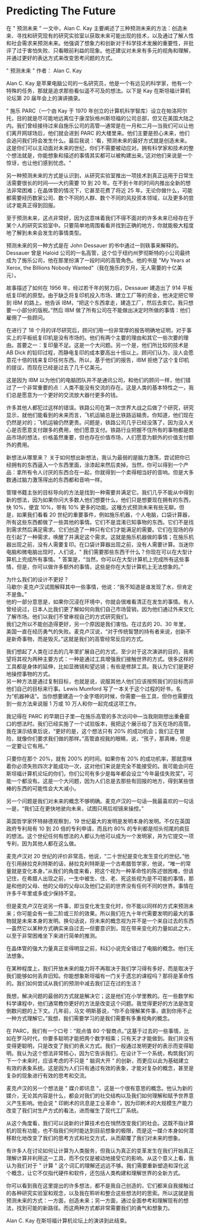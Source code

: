 # Predicting The Future
在 " 预测未来 " 一文中，Alan C. Kay 主要阐述了三种预测未来的方法：创造未来、寻找和研究现有的研究实验室以获取未来可能出现的技术，以及通过了解人性和社会需求来预测未来。他强调了想象力和创新对于科学技术发展的重要性，并批评了过于害怕失败、只看眼前利益的现象。他还建议对未来有多元的视角和理解，并通过更好的表达方式来改变思考问题的方式。

" 预测未来 "
作者： Alan C. Kay

Alan C. Kay 是苹果电脑公司的一名研究员，他是一个有远见的科学家，他有一个特殊的任务，那就是追求那些看似遥不可及的想法。以下是 Kay 在斯坦福计算机论坛第 20 届年会上的演讲摘录。

" 施乐 PARC（一个由 Kay 于 1970 年创立的计算机科学智库）设立在帕洛阿尔托，目的就是尽可能地远离位于康涅狄格州斯坦福的公司总部，但又在美国大陆之内。我们曾经接待过来自施乐公司的高管—通常是在一月和二月—当我们可以让他们离开网球场后，他们就会进到 PARC 的大楼里来。他们主要是担心未来，他们会追问我们将会发生什么。最后我说：‘看，预测未来的最好方式就是创造未来。这是你们可以主动面对未来的世纪，你们不需要被动应对。拥有科学家和技术的整个想法就是，你能想象和描述的事情其实都可以被构建出来。’这对他们来说是一个惊讶，也让他们感到忧虑。"

另一种预测未来的方式是认识到，从研究实验室推出一项技术到真正运用于日常生活需要很长的时间——大约需要 10 到 20 年。在不到十年的时间内推出全新的想法非常困难；在晶体管的情况下，它甚至花费了将近 25 年。无论你做什么，可能都需要经历数家公司、数个不同的人群、数个不同的风投资本领域，以及更多的尝试才能真正得到回报。

至于预测未来，这点非常好，因为这意味着我们不得不面对的许多未来已经存在于某个人的研究实验室中。只要简单地周围看看并找到正确的地方，你就能极大程度地了解到未来会发生的事情类型。

预测未来的另一种方式是在 John Dessauer 的书中通过一则轶事来解释的。Dessauer 曾是 Haloid 公司的一名高管，这个位于纽约州罗彻斯特的小公司最终成为了施乐公司，他在那里扮演了一段时间的高管角色。他的书是 "My Years at Xerox, the Billions Nobody Wanted"（我在施乐的岁月，无人需要的十亿美元）。

故事描述了如何在 1956 年，经过若干年的努力后，Dessauer 建造出了 914 平板纸复印机的原型。由于缺乏将复印机投入市场、建立工厂等的资金，他决定把它带到 IBM 的路上。他告诉 IBM，“把这个东西拿走，建造工厂，然后去卖它。我只想要一小部分的版税。”然后 IBM 做了所有公司在不能做出决定时所做的事情：他们雇佣了一些顾问。

在进行了 18 个月的详尽研究后，顾问们用一份非常厚的报告明确地证明，对于事实上的平板纸复印机是没有市场的。他们有两个主要的理由和其它一些次要的理由。首要之一：复印量不足。这是一个大问题。另一个是，他们所比较的技术是 AB Dick 的铅印过程，而静电复印的成本要高出十倍以上。顾问们认为，没人会愿意花十倍的钱来复印任何东西。所以，基于他们的报告，IBM 拒绝了这个复印机的提议，而现在已经是过去了几千亿美元。

这是因为 IBM 以为他们的电脑团队并不是通讯公司，和他们的顾问一样，他们错过了一个非常重要的点：人类不能没有交流的存在。这是人类的基本特性之一，我们总是愿意为一个更好的交流放大器付更多的钱。

许多其他人都犯过这样的错误。铁路公司在第一次世界大战之后做了个研究，研究显示，就他们能看到的未来而言，飞机运输总是比铁路运输贵。你知道，他们现在仍然是对的；飞机运输仍然更贵。问题是，铁路公司几乎已经没落了，因为没人关心是否愿意支付跟多的费用，他们愿意支付。铁路行业把握不住所有的事物都是商品市场的想法，价格虽然重要，但也存在价值市场，人们愿意为额外的价值支付额外的费用。

新想法从哪里来？
关于如何想出新想法，我认为最弱的是脑力激荡，尝试把你已经拥有的东西逼入一个东西里面，涂漆起来然后卖掉。当然，你可以得到一个产品：拿所有令人讨厌的东西合在一起，你就得到一个卖得相当好的音响。但是大多数通过脑力激荡得出的东西都和音响一样。

管理书籍主张的目标导向的方法是找到一种需要并满足它。我们几乎不能从中得到新的想法，因为如果你问大多数人他们想要什么，他们只是想要现在拥有的东西，快 10%，便宜 10%，带有 10% 更多的功能。这種方式预测未来有些无聊。但是，如果我们看看 20 世纪的重要事件，例如施乐机器，个人电脑，口袋计算器，所有这些东西都做了一些其他的事情。它们不是混淆已知事物的东西。它们不是找到需求然后满足需求。它们创造了一种只有它们才能满足的需要。它们在现场的存在引起了一种需求，唤醒了并满足这个需求。这就是施乐机器做的事情；在施乐机器出现之前，没有人需要复印。在口袋计算器出现之前，没有人需要计算。当迷你电脑和微电脑出现时，人们说，" 我们需要那些东西干什么？你现在可以在大型计算机上完成所有事情。" 答案是，“当然，你可以在大型计算机上完成所有这些事情，但是，你可以做许多额外的事情，这些是你在大型计算机上无法想象的。”  
  
为什么我们的设计不更好？  
马歇尔·麦克卢汉试图解释其中一些事情，他说：“我不知道是谁发现了水，但肯定不是鱼。”  
他的一部分意思是，如果你沉浸在环境中，你就会很难看清正在发生的事情。有人曾经说过，日本人比我们更了解如何向我们自己市场营销，因为他们通过外来文化了解市场。他们以我们不曾审视自己的方式研究我们。  
我们之所以不能创造得更好，另一个原因是我们害怕。在过去的 20、30 年里，美国一直在经历勇气的失败。麦克卢汉说，“对于传统智慧的持有者来说，创新不是新奇事物，而是毁灭。”这就是我们的高管经常反应的方式。  
  
我们想起了人类在过去的几年里扩展自己的方式，至少对于这次演讲的目的，我希望将其视为两种主要方式：一种是通过工具增强我们接触世界的方式。很多这样的工具都是身体的延伸，比如显微镜和望远镜；有些是修辞工具。我认为它们是更好地操控事物的方式。  
另一种方法是通过复制目标，也就是说，说服其他人他们应该按照我们的目标而非他们自己的目标来行事。Lewis Mumford 写了一本关于这个过程的好书，名为“机器神话”。当你想要建造一个金字塔的时候，你需要一些工具，但你也需要找到一些方法来说服 1 万或 10 万人和你一起完成这项工作。  
  
我记得在 PARC 的早期日子里—在施乐高管的多次访问中—当我刚刚想出重叠窗口的想法时。我们已经实施了一个试验版本，我把这个展示给了当天在场的高管。我在演示结束后说，“更好的是，这个想法只有 20% 的成功机会；我们正在冒险，就像你们要求我们做的那样。”高管直视我的眼睛，说，“孩子，那真棒，但是一定要让它有用。”  
  
只要你在那个 20%，就有 200% 的时间。如果你有 20% 的成功机率，那就意味着你必须失败四次才能成功一次，这对他们来说是完全不能接受的。我可能会问在斯坦福计算机论坛的你们，你们公司有多少是每年都会设立“今年最佳失败奖”。可能一个都没有。这是一个大问题，因为人们总是去那些有回报的地方，得到某些很棒的东西的可能性会大大减小。  
  
另一个问题是我们对未来的概念不够明确。麦克卢汉的一句话—我最喜欢的一句话—是，“我们正在更快地驶向未来，试图只用后视镜来操控。”  
  
英国哲学家怀特赫德观察到，19 世纪最大的发明是发明本身的发明。不仅在英国政府专利局有 10 到 20 倍的专利申请，而且约 80% 的专利都是彻头彻尾的疯狂的想法。这个世纪任何有想法的人都认为他可以成为一个发明家，并为它提交一项专利，因为其他人都在这么做。  
  
麦克卢汉对 20 世纪的评价非常高，他说，“二十世纪是变化发生变化的世纪。”他在引用赫拉克利特斯的话，赫拉克利特斯是一个古希腊哲学家，他说，“唯一的常量就是变化本身。”从我们的角度来看，把这个视为一种革命性的陈述很困难，但请记住，在希腊人出现之前，一生中被生、住、老、死这些视为是不可能的事情，那是和他的父母、他的父母的父母以及他们之前的世界没有任何不同的世界。事情在许多千年里或多或少保持不变。  
  
但是麦克卢汉在说另一件事，即当变化发生变化时，你不能以同样的方式来预测未来；你可能会有一些二阶或三阶的效果。所以我们在九十年代需要发明的最大的事物就是未来本身的发明。换句话说，将未来的概念视为并不是一个来自过去的东西—虽然它以某种方式确实来自过去—但要意识到，现在带来变化的力量如此之大，以至于非常困难坐下来进行简单的推测。  
  
在晶体管的强大力量真正变得明显之前，科幻小说完全错过了电脑的概念。他们无法想象。  
  
在某种程度上，我们开放未来的能力将不再取决于我们学习得有多好，而是取决于我们能够如何丢弃旧知。你能想象斯坦福有一门关于遗忘的课程吗？那将是革命性的。我们如何尝试从我们的预测中减去我们正在过的生活？  
  
我想，解决问题的最弱的方式就是解决它；这是他们在小学里教的。在一些数学和科学课程中，他们通常教你更好的方法是改变这个问题。我觉得更好的方法是改变倒数问题的上下文。几年前，马文·明斯基说，“你不会理解某件事，直到你用不止一种方式理解它。”我想，我们需要学习的是我们需要有多重视角的概念。  
  
在 PARC，我们有一个口号：“观点值 80 个智商点。”这基于过去的一些事情，比如在罗马时代，你要多聪明才能把两个数字相乘；只有天才才能做到。我们并没有变得更聪明，只是改变了我们的表义方式。我们一般通过发明更好的表示而变得聪明。我认为这个想法非常核心，因为它告诉我们，在设计下一个系统，构筑我们的下一个未来时，应该考虑的不只是 " 脑洞大开 " 的创新，而更应以此为基础建立有效的表象系统。这是因为人们只有通过有效的表象，才能对复杂的概念，甚至是复杂的现象进行有效的思考和交流。  
  
麦克卢汉的另一个想法是 " 媒介即讯息 "，这是一个很有意思的概念。他认为新的媒介，无论其内容是什么，都会对我们的社交结构以及我们如何理解和赋予世界意义产生影响。他会说 " 印刷术的讯息是工业革命 "，因为印刷术的大规模生产能力改变了我们对生产方式的看法，进而催生了现代工厂系统。  
  
从这个角度看，我们可以说新的计算技术也在悄然改变我们的社会。这既不指计算机的现有功能，也不指我们何时能达到目前想象的极限，而是这一媒介本身如何潜移默化地改变了我们的思考方式和社交方式，从而颠覆了我们对未来的想象。  
  
有许多人在讨论如何让计算为人类服务，但我认为真正的变革发生在我们开始真正理解计算并利用这一工具，而不仅仅是被动地接受它的影响。从这个意义上看，我认为我们对于 " 计算 " 这个词汇的理解还远远不够。我们需要重新塑造和深化这个概念，让它不仅指代硬件和软件，还包括人类构建和理解世界的全新方式。  
  
你可以看到我在这里提出的许多想法，都不是我自己创造的，它们都来自我接触过的各种研究实验室和观念，以及我在聆听和整合这些想法时的思索。所以这就是我预测未来的方式：一方面，创造未来；另一方面，通过全面参考和理解现有的想法，找到可能的新路径。而这两种方式都非常需要我们的勇气和想象力。  
  
Alan C. Kay 在斯坦福计算机论坛上的演讲到此结束。
